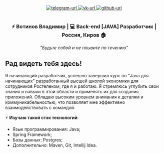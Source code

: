 <!--suppress HtmlDeprecatedAttribute -->
<div align="center">
  <div>
    <a href="https://t.me/KirovVladimir">
        <img alt="telegram-url" src="https://raw.githubusercontent.com/SmithyVL/SmithyVL/master/assets/contacts/telegram.svg"/>
    </a>
    <a href="https://vk.me/v.votinov">
        <img alt="vk-url" src="https://raw.githubusercontent.com/SmithyVL/SmithyVL/master/assets/contacts/vk.svg"/>
    </a>
    <a href="https://github.com/VotinovVladimir">
        <img alt="github-url" src="https://raw.githubusercontent.com/SmithyVL/SmithyVL/master/assets/contacts/github.svg"/>
    </a>
  </div><br />

  <h3>
    ⚡ Вотинов Владимир | 💻 Back-end [JAVA] Разработчик | Россия, Киров 🏠 
  </h3>

<i>"Будьте собой и не плывите по течению"</i>
</div>

## Рад видеть тебя здесь!
Я начинающий разработчик, успешно завершил курс по "Java для начинающих" разработанный высшей школой экономики для сотрудников Ростелеком, где я и работаю.
Я стремлюсь углубить свои знания и навыки в этой области и применять их для создания приложений. Обладаю высоким уровнем внимания к деталям и коммуникабельностью, что позволяет мне эффективно взаимодействовать с командой.


⚡️ **Изучаю такой стэк технологий**:

- Язык программирования: Java;
- Spring Framework;
- Базы данных: Postgres;
- Дополнительно: Maven, Git, Intellij Idea.

<!-- 🏐 **Веду активный образ жизни** (тренажерный зал, бассейн). -->